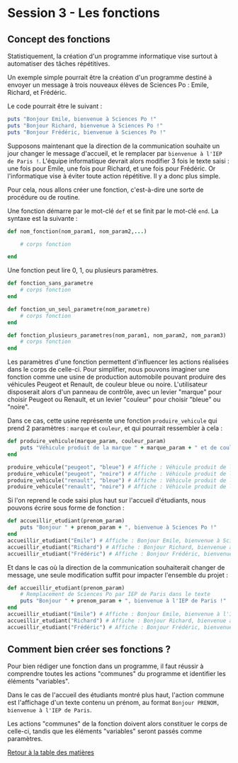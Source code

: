 # Session 3 - Les fonctions

## Concept des fonctions

Statistiquement, la création d'un programme informatique vise surtout à automatiser des tâches répétitives.

Un exemple simple pourrait être la création d'un programme destiné à envoyer un message à trois nouveaux élèves de Sciences Po : Emile, Richard, et Frédéric.

Le code pourrait être le suivant :

```ruby
puts "Bonjour Emile, bienvenue à Sciences Po !"
puts "Bonjour Richard, bienvenue à Sciences Po !"
puts "Bonjour Frédéric, bienvenue à Sciences Po !"
```

Supposons maintenant que la direction de la communication souhaite un jour changer le message d'accueil, et le remplacer par `bienvenue à l'IEP de Paris !`. L'équipe informatique devrait alors modifier 3 fois le texte saisi : une fois pour Emile, une fois pour Richard, et une fois pour Frédéric. Or l'informatique vise à éviter toute action répétitive. Il y a donc plus simple.

Pour cela, nous allons créer une fonction, c'est-à-dire une sorte de procédure ou de routine.

Une fonction démarre par le mot-clé `def` et se finit par le mot-clé `end`. La syntaxe est la suivante :

```ruby
def nom_fonction(nom_param1, nom_param2,...)

    # corps fonction

end
```

Une fonction peut lire 0, 1, ou plusieurs paramètres.

```ruby
def fonction_sans_parametre
    # corps fonction
end

def fonction_un_seul_parametre(nom_parametre)
    # corps fonction
end

def fonction_plusieurs_parametres(nom_param1, nom_param2, nom_param3)
    # corps fonction
end
```

Les paramètres d'une fonction permettent d'influencer les actions réalisées dans le corps de celle-ci. Pour simplifier, nous pouvons imaginer une fonction comme une usine de production automobile pouvant produire des véhicules Peugeot et Renault, de couleur bleue ou noire. L'utilisateur disposerait alors d'un panneau de contrôle, avec un levier "marque" pour choisir Peugeot ou Renault, et un levier "couleur" pour choisir "bleue" ou "noire".

Dans ce cas, cette usine représente une fonction `produire_vehicule` qui prend 2 paramètres : `marque` et `couleur`, et qui pourrait ressembler à cela :

```ruby
def produire_vehicule(marque_param, couleur_param)
    puts "Véhicule produit de la marque " + marque_param + " et de couleur " + couleur_param +"."
end

produire_vehicule("peugeot", "bleue") # Affiche : Véhicule produit de la marque peugeot et de couleur bleue.
produire_vehicule("peugeot", "noire") # Affiche : Véhicule produit de la marque peugeot et de couleur noire.
produire_vehicule("renault", "bleue") # Affiche : Véhicule produit de la marque renault et de couleur bleue.
produire_vehicule("renault", "noire") # Affiche : Véhicule produit de la marque renault et de couleur noire.
```

Si l'on reprend le code saisi plus haut sur l'accueil d'étudiants, nous pouvons écrire sous forme de fonction :

```ruby
def accueillir_etudiant(prenom_param)
    puts "Bonjour " + prenom_param + ", bienvenue à Sciences Po !"
end
accueillir_etudiant("Emile") # Affiche : Bonjour Emile, bienvenue à Sciences Po !
accueillir_etudiant("Richard") # Affiche : Bonjour Richard, bienvenue à Sciences Po !
accueillir_etudiant("Frédéric") # Affiche : Bonjour Frédéric, bienvenue à Sciences Po !
```

Et dans le cas où la direction de la communication souhaiterait changer de message, une seule modification suffit pour impacter l'ensemble du projet :

```ruby
def accueillir_etudiant(prenom_param)
    # Remplacement de Sciences Po par IEP de Paris dans le texte
    puts "Bonjour " + prenom_param + ", bienvenue à l'IEP de Paris !"
end
accueillir_etudiant("Emile") # Affiche : Bonjour Emile, bienvenue à l'IEP de Paris !
accueillir_etudiant("Richard") # Affiche : Bonjour Richard, bienvenue à l'IEP de Paris !
accueillir_etudiant("Frédéric") # Affiche : Bonjour Frédéric, bienvenue à l'IEP de Paris !
```

## Comment bien créer ses fonctions ?

Pour bien rédiger une fonction dans un programme, il faut réussir à comprendre toutes les actions "communes" du programme et identifier les éléments "variables".

Dans le cas de l'accueil des étudiants montré plus haut, l'action commune est l'affichage d'un texte contenu un prénom, au format `Bonjour PRENOM, bienvenue à l'IEP de Paris`.

Les actions "communes" de la fonction doivent alors constituer le corps de celle-ci, tandis que les éléments "variables" seront passés comme paramètres.

[Retour à la table des matières](../../../)